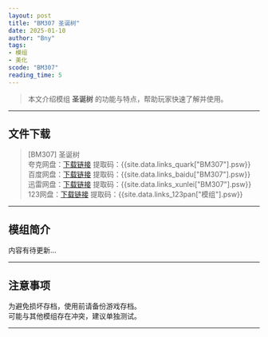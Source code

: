 ```yaml
---
layout: post
title: "BM307 圣诞树"
date: 2025-01-10
author: "Bny"
tags: 
- 模组
- 美化
scode: "BM307"
reading_time: 5
---
```


> 本文介绍模组 **圣诞树** 的功能与特点，帮助玩家快速了解并使用。

---

## 文件下载

> [BM307] 圣诞树  
夸克网盘：[下载链接]({{site.data.links_quark["BM307"].url}}) 提取码：{{site.data.links_quark["BM307"].psw}}  
百度网盘：[下载链接]({{site.data.links_baidu["BM307"].url}}) 提取码：{{site.data.links_baidu["BM307"].psw}}  
迅雷网盘：[下载链接]({{site.data.links_xunlei["BM307"].url}}) 提取码：{{site.data.links_xunlei["BM307"].psw}}  
123网盘：[下载链接]({{site.data.links_123pan["模组"].url}}) 提取码：{{site.data.links_123pan["模组"].psw}}  

---

## 模组简介

>  
内容有待更新...  

---

## 注意事项

>  
为避免损坏存档，使用前请备份游戏存档。  
可能与其他模组存在冲突，建议单独测试。  

---

